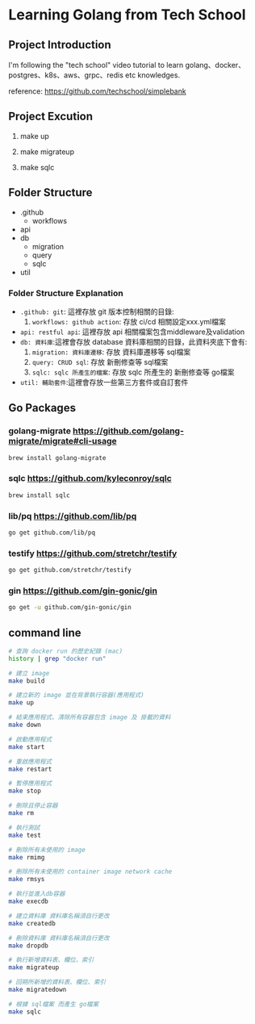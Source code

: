 # Learning Golang from Tech School

## Project Introduction

I'm following the "tech school" video tutorial to learn golang、docker、postgres、k8s、aws、grpc、redis etc knowledges.

reference: https://github.com/techschool/simplebank

## Project Excution

<!-- excution all docker -->
1. make up
<!-- create table -->
2. make migrateup
<!-- generate CRUD go file from sqlc -->
3. make sqlc

## Folder Structure

- .github
  - workflows
- api
- db
  - migration
  - query
  - sqlc
- util

### Folder Structure Explanation

- `.github: git`: 這裡存放 git 版本控制相關的目錄:
  1. `workflows: github action`: 存放 ci/cd 相關設定xxx.yml檔案
- `api: restful api`: 這裡存放 api 相關檔案包含middleware及validation
- `db: 資料庫`:這裡會存放 database 資料庫相關的目錄，此資料夾底下會有:
  1. `migration: 資料庫遷移`: 存放 資料庫遷移等 sql檔案
  2. `query: CRUD sql`: 存放 新刪修查等 sql檔案
  3. `sqlc: sqlc 所產生的檔案`: 存放 sqlc 所產生的 新刪修查等 go檔案
- `util: 輔助套件`:這裡會存放一些第三方套件或自訂套件

## Go Packages

### golang-migrate <https://github.com/golang-migrate/migrate#cli-usage>
```bash
brew install golang-migrate
```

### sqlc <https://github.com/kyleconroy/sqlc>
```bash
brew install sqlc
```

### lib/pq <https://github.com/lib/pq>
```bash
go get github.com/lib/pq
```

### testify <https://github.com/stretchr/testify>
```bash
go get github.com/stretchr/testify
```

### gin <https://github.com/gin-gonic/gin>
```bash
go get -u github.com/gin-gonic/gin
```

## command line

```bash
# 查詢 docker run 的歷史紀錄 (mac)
history | grep "docker run"

# 建立 image
make build

# 建立新的 image 並在背景執行容器(應用程式)
make up

# 結束應用程式、清除所有容器包含 image 及 掛載的資料
make down

# 啟動應用程式
make start

# 重啟應用程式
make restart

# 暫停應用程式
make stop

# 刪除且停止容器
make rm

# 執行測試
make test

# 刪除所有未使用的 image
make rmimg 

# 刪除所有未使用的 container image network cache
make rmsys

# 執行並進入db容器
make execdb

# 建立資料庫 資料庫名稱須自行更改
make createdb

# 刪除資料庫 資料庫名稱須自行更改
make dropdb

# 執行新增資料表、欄位、索引
make migrateup

# 回朔所新增的資料表、欄位、索引
make migratedown

# 根據 sql檔案 而產生 go檔案
make sqlc
```